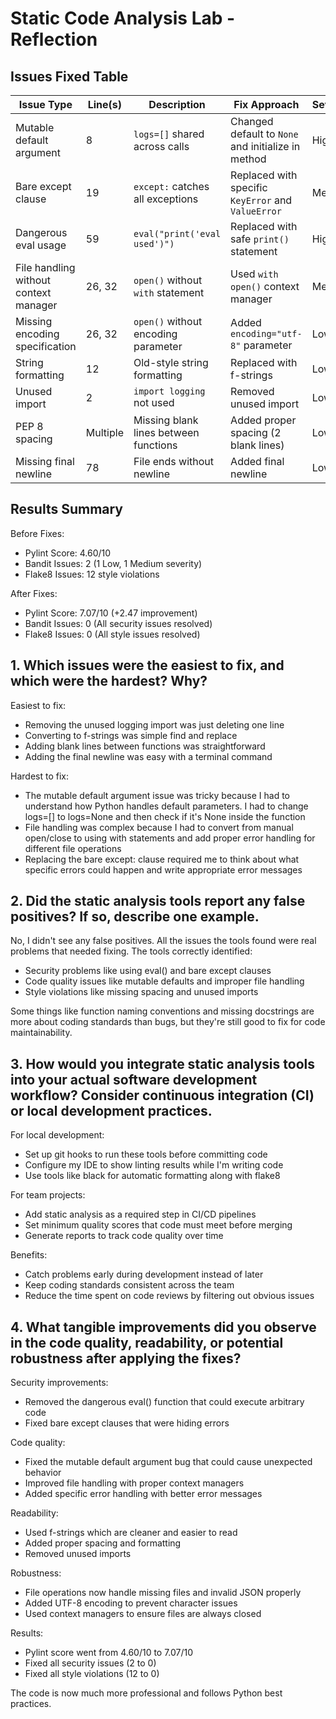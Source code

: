 # Static Code Analysis Lab - Reflection

## Issues Fixed Table

| Issue Type | Line(s) | Description | Fix Approach | Severity |
|------------|---------|-------------|--------------|----------|
| Mutable default argument | 8 | `logs=[]` shared across calls | Changed default to `None` and initialize in method | High |
| Bare except clause | 19 | `except:` catches all exceptions | Replaced with specific `KeyError` and `ValueError` | Medium |
| Dangerous eval usage | 59 | `eval("print('eval used')")` | Replaced with safe `print()` statement | High |
| File handling without context manager | 26, 32 | `open()` without `with` statement | Used `with open()` context manager | Medium |
| Missing encoding specification | 26, 32 | `open()` without encoding parameter | Added `encoding="utf-8"` parameter | Low |
| String formatting | 12 | Old-style string formatting | Replaced with f-strings | Low |
| Unused import | 2 | `import logging` not used | Removed unused import | Low |
| PEP 8 spacing | Multiple | Missing blank lines between functions | Added proper spacing (2 blank lines) | Low |
| Missing final newline | 78 | File ends without newline | Added final newline | Low |

## Results Summary

Before Fixes:
- Pylint Score: 4.60/10
- Bandit Issues: 2 (1 Low, 1 Medium severity)
- Flake8 Issues: 12 style violations

After Fixes:
- Pylint Score: 7.07/10 (+2.47 improvement)
- Bandit Issues: 0 (All security issues resolved)
- Flake8 Issues: 0 (All style issues resolved)

## 1. Which issues were the easiest to fix, and which were the hardest? Why?

Easiest to fix:
- Removing the unused logging import was just deleting one line
- Converting to f-strings was simple find and replace
- Adding blank lines between functions was straightforward
- Adding the final newline was easy with a terminal command

Hardest to fix:
- The mutable default argument issue was tricky because I had to understand how Python handles default parameters. I had to change logs=[] to logs=None and then check if it's None inside the function
- File handling was complex because I had to convert from manual open/close to using with statements and add proper error handling for different file operations
- Replacing the bare except: clause required me to think about what specific errors could happen and write appropriate error messages

## 2. Did the static analysis tools report any false positives? If so, describe one example.

No, I didn't see any false positives. All the issues the tools found were real problems that needed fixing. The tools correctly identified:
- Security problems like using eval() and bare except clauses
- Code quality issues like mutable defaults and improper file handling  
- Style violations like missing spacing and unused imports

Some things like function naming conventions and missing docstrings are more about coding standards than bugs, but they're still good to fix for code maintainability.

## 3. How would you integrate static analysis tools into your actual software development workflow? Consider continuous integration (CI) or local development practices.

For local development:
- Set up git hooks to run these tools before committing code
- Configure my IDE to show linting results while I'm writing code
- Use tools like black for automatic formatting along with flake8

For team projects:
- Add static analysis as a required step in CI/CD pipelines
- Set minimum quality scores that code must meet before merging
- Generate reports to track code quality over time

Benefits:
- Catch problems early during development instead of later
- Keep coding standards consistent across the team
- Reduce the time spent on code reviews by filtering out obvious issues

## 4. What tangible improvements did you observe in the code quality, readability, or potential robustness after applying the fixes?

Security improvements:
- Removed the dangerous eval() function that could execute arbitrary code
- Fixed bare except clauses that were hiding errors

Code quality:
- Fixed the mutable default argument bug that could cause unexpected behavior
- Improved file handling with proper context managers
- Added specific error handling with better error messages

Readability:
- Used f-strings which are cleaner and easier to read
- Added proper spacing and formatting
- Removed unused imports

Robustness:
- File operations now handle missing files and invalid JSON properly
- Added UTF-8 encoding to prevent character issues
- Used context managers to ensure files are always closed

Results:
- Pylint score went from 4.60/10 to 7.07/10
- Fixed all security issues (2 to 0)
- Fixed all style violations (12 to 0)

The code is now much more professional and follows Python best practices.